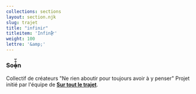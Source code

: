 ```yaml
---
collections: sections
layout: section.njk
slug: trajet
title: "infinir"
titleitem: 'Infini̷̴͓̇͋᷃r'
weight: 100
lettre: '&amp;'
---
```


### Soȯ̷̴͓͋᷃n
Collectif de créateurs
"Ne rien aboutir pour toujours avoir à y penser"
Projet initié par l'équipe de <a href="#p5"><strong>Sur tout le trajet</strong></a>.
